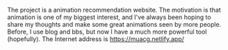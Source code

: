 The project is a animation recommendation website.
The motivation is that animation is one of my biggest interest, and I've always been hoping to share my thoughts and make some great animations seen by more people. Before, I use blog and bbs, but now I have a much more powerful tool (hopefully). 
The Internet address is https://muacg.netlify.app/